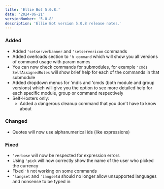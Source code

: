 ```yaml
---
title: 'Ellie Bot 5.0.8.'
date: '2024-06-21'
versionNumber: '5.0.8'
description: 'Ellie Bot version 5.0.8 release notes.'
---
```


### Added

- Added `'setserverbanner` and `'setservericon` commands
- Added overloads section to `'h command` which will show you all versions of command usage with param names
- You can now check commands for submodules, for example `'cmds SelfAssignedRoles` will show brief help for each of the commands in that submodule
- Added dropdown menus for 'mdls and 'cmds (both module and group versions) which will give you the option to see more detailed help for each specific module, group or command respectively
- Self-Hosters only:
  - Added a dangerous cleanup command that you don't have to know about

### Changed

- Quotes will now use alphanumerical ids (like expressions)

### Fixed

- `'verbose` will now be respected for expression errors
- Using `'pick` will now correctly show the name of the user who picked the currency
- Fixed `'h` not working on some commands
- `'langset` and `'langsetd` should no longer allow unsupported languages and nonsense to be typed in